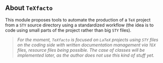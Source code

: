 About `TeXfacto`
----------------

This module proposes tools to automate the production of a `TeX` project from a `STY` source directory using a standardized workflow (the idea is to code using small parts of the project rather than big `STY` files).

> *For the moment, `TeXfacto` is focused on `LaTeX` projects using `STY` files on the coding side with written documentation management via `TEX` files, resource files being possible. The case of classes will be implemented later, as the author does not use this kind of stuff yet.*
